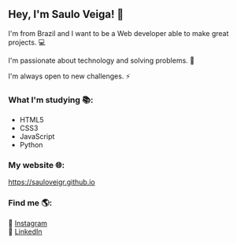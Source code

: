 ## Hey, I'm Saulo Veiga!  👋
 
I'm from Brazil and I want to be a Web developer able to make great projects. 💻

I'm passionate about technology and solving problems. 🚀

I'm always open to new challenges. ⚡️


### What I'm studying 📚:
- HTML5 
- CSS3
- JavaScript
- Python

### My website 🌐:

https://sauloveigr.github.io

### Find me 🌎:
📸  [Instagram](https://instagram.com/sauloveigr)  
💼  [LinkedIn](https://www.linkedin.com/in/sauloveigr/)
